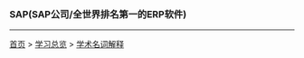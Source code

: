### SAP(SAP公司/全世界排名第一的ERP软件)
--------



  
[首页](../../README.md) > [学习总览](../../introduction/studyCatalogList.md) > [学术名词解释](NounInterpretation.md)
